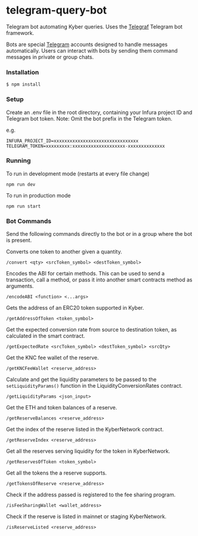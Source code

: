 # telegram-query-bot

Telegram bot automating Kyber queries. Uses the [Telegraf](https://github.com/telegraf/telegraf) Telegram bot framework.

Bots are special [Telegram](https://telegram.org) accounts designed to handle messages automatically.
Users can interact with bots by sending them command messages in private or group chats.

### Installation

```
$ npm install
```

### Setup

Create an .env file in the root directory, containing your Infura project ID and Telegram bot token. Note: Omit the bot prefix in the Telegram token.

e.g.
```
INFURA_PROJECT_ID=xxxxxxxxxxxxxxxxxxxxxxxxxxxxxxxx
TELEGRAM_TOKEN=xxxxxxxxx:xxxxxxxxxxxxxxxxxxxx-xxxxxxxxxxxxxx
```

### Running

To run in development mode (restarts at every file change)
```
npm run dev
```

To run in production mode
```
npm run start
```

### Bot Commands

Send the following commands directly to the bot or in a group where the bot is present.

Converts one token to another given a quantity.
```
/convert <qty> <srcToken_symbol> <destToken_symbol>
```

Encodes the ABI for certain methods. This can be used to send a transaction, call a method, or pass it into another smart contracts method as arguments.
```
/encodeABI <function> <...args>
```

Gets the address of an ERC20 token supported in Kyber.
```
/getAddressOfToken <token_symbol>
```

Get the expected conversion rate from source to destination token, as calculated in the smart contract.
```
/getExpectedRate <srcToken_symbol> <destToken_symbol> <srcQty>
```

Get the KNC fee wallet of the reserve.
```
/getKNCFeeWallet <reserve_address>
```

Calculate and get the liquidity parameters to be passed to the `setLiquidityParams()` function in the LiquidityConversionRates contract.
```
/getLiquidityParams <json_input>
```

Get the ETH and token balances of a reserve.
```
/getReserveBalances <reserve_address>
```

Get the index of the reserve listed in the KyberNetwork contract.
```
/getReserveIndex <reserve_address>
```

Get all the reserves serving liquidity for the token in KyberNetwork.
```
/getReservesOfToken <token_symbol>
```

Get all the tokens the a reserve supports.
```
/getTokensOfReserve <reserve_address>
```

Check if the address passed is registered to the fee sharing program.
```
/isFeeSharingWallet <wallet_address>
```

Check if the reserve is listed in mainnet or staging KyberNetwork.
```
/isReserveListed <reserve_address>
```
